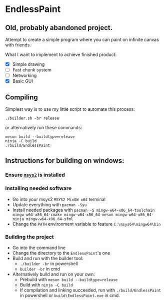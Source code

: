 # EndlessPaint
## Old, probably abandoned project.

Attempt to create a simple program where you can paint on infinite canvas with friends.

What I want to implement to achieve finished product:
- [x] Simple drawing
- [ ] Fast chunk system
- [ ] Networking
- [x] Basic GUI

## Compiling
Simplest way is to use my little script to automate this process:
```
./builder.sh -br release
```
or alternatively run these commands:
```
meson build --buildtype=release
ninja -C build
./build/EndlessPaint
```

## Instructions for building on windows:

### Ensure [`msys2`](https://www.msys2.org/) is installed

### Installing needed software
- Go into your msys2 `MSYS2 MinGW x64` terminal
- Update everything with `pacman -Syu`
- Install needed packages with `pacman -S mingw-w64-x86_64-toolchain mingw-w64-x86_64-cmake mingw-w64-x86_64-meson mingw-w64-x86_64-ninja mingw-w64-x86_64-sfml`
- Change the `PATH` environment variable to feature `C:\msys64\mingw64\bin`

### Building the project
- Go into the command line
- Change the directory to the `EndlessPaint`'s one
- Build and run with the builder tool:
	- `./builder -br` in powershell
	- `builder -br` in cmd
- Alternatively build and run on your own:
	- Prebuild with `meson build --buildtype=release`
	- Build with `ninja -C build`
	- If compilation and linking succeeded, run with `./build/EndlessPaint` in powershell or `build\EndlessPaint.exe` in cmd.

